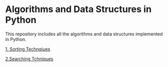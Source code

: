 # Algorithms and Data Structures in Python

This repository includes all the algorithms and data structures implemented in Python.

[1. Sorting Technqiues](https://github.com/nikita1610/DSA_in_Python/tree/master/Sorting%20Techniques)

[2.Searching Tchniques](https://github.com/nikita1610/DSA_in_Python/tree/master/Searching%20Techniques)
